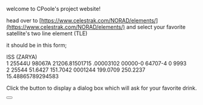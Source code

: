 welcome to CPoole's project website!

head over to [https://www.celestrak.com/NORAD/elements/](https://www.celestrak.com/NORAD/elements/) and select your favorite satellite's two line element (TLE)

it should be in this form;

ISS (ZARYA)             
1 25544U 98067A   21206.81501715  .00003102  00000-0  64707-4 0  9993  
2 25544  51.6427 151.7042 0001244 199.0709 250.2237 15.48865789294583

<p>Click the button to display a dialog box which will ask for your favorite drink.</p>

<button onclick="myFunction()"></button>

<p id="demo"></p>

<script>
function myFunction() {
  
  var tle = window.prompt("Paste your TLE: ");
  alert("Your TLE is " + tle);

  let str = tle;
  const myArr = tle.split(" ");
  
}
</script>

<script src="script.js" type="text/javascript"></script>

